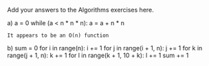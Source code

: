 Add your answers to the Algorithms exercises here.

a)  a = 0
    while (a < n * n * n):
      a = a + n * n

    It appears to be an O(n) function

b) sum = 0
    for i in range(n):
      i += 1
      for j in range(i + 1, n):
        j += 1
        for k in range(j + 1, n):
          k += 1
          for l in range(k + 1, 10 + k):
            l += 1
            sum += 1
